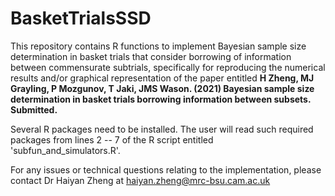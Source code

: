 # BasketTrialsSSD
This repository contains R functions to implement Bayesian sample size determination in basket trials that consider borrowing of information between commensurate subtrials, specifically for reproducing the numerical results and/or graphical representation of the paper entitled
**H Zheng, MJ Grayling, P Mozgunov, T Jaki, JMS Wason. (2021) Bayesian sample size determination in basket trials borrowing information between subsets. Submitted.**

Several R packages need to be installed. The user will read such required packages from lines 2 -- 7 of the R script entitled 'subfun_and_simulators.R'.

For any issues or technical questions relating to the implementation, please contact Dr Haiyan Zheng at haiyan.zheng@mrc-bsu.cam.ac.uk
